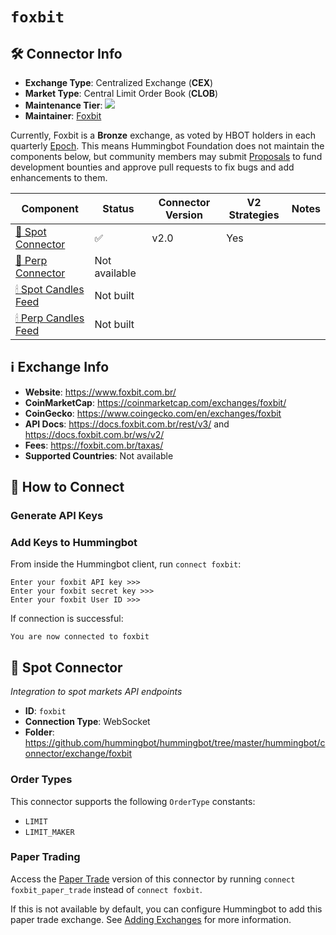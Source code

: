 # `foxbit`

## 🛠 Connector Info

- **Exchange Type**: Centralized Exchange (**CEX**)
- **Market Type**: Central Limit Order Book (**CLOB**)
- **Maintenance Tier**: ![](https://img.shields.io/static/v1?label=Hummingbot&message=BRONZE&color=green)
- **Maintainer**: [Foxbit](https://foxbit.com.br)

Currently, Foxbit is a **Bronze** exchange, as voted by HBOT holders in each quarterly [Epoch](/governance/epochs). This means Hummingbot Foundation does not maintain the components below, but community members may submit [Proposals](/governance/proposals) to fund development bounties and approve pull requests to fix bugs and add enhancements to them.


| Component | Status | Connector Version | V2 Strategies | Notes | 
| --------- | ------ | ----------------- |  ------------ | ----- |
| [🔀 Spot Connector](#spot-connector) | ✅ | v2.0  | Yes | |
| [🔀 Perp Connector](#perp-connector) | Not available |
| [🕯 Spot Candles Feed](#spot-candles-feed) | Not built  | 
| [🕯 Perp Candles Feed](#perp-candles-feed) | Not built  | 


## ℹ️ Exchange Info

- **Website**: <https://www.foxbit.com.br/>
- **CoinMarketCap**: <https://coinmarketcap.com/exchanges/foxbit/>
- **CoinGecko**: <https://www.coingecko.com/en/exchanges/foxbit>
- **API Docs**: <https://docs.foxbit.com.br/rest/v3/> and <https://docs.foxbit.com.br/ws/v2/>
- **Fees**: <https://foxbit.com.br/taxas/>
- **Supported Countries**: Not available

## 🔑 How to Connect

### Generate API Keys



### Add Keys to Hummingbot

From inside the Hummingbot client, run `connect foxbit`:

```
Enter your foxbit API key >>>
Enter your foxbit secret key >>>
Enter your foxbit User ID >>>
```

If connection is successful:

```
You are now connected to foxbit
```


## 🔀 Spot Connector
*Integration to spot markets API endpoints*

- **ID**: `foxbit`
- **Connection Type**: WebSocket
- **Folder**: <https://github.com/hummingbot/hummingbot/tree/master/hummingbot/connector/exchange/foxbit>

### Order Types

This connector supports the following `OrderType` constants:

- `LIMIT`
- `LIMIT_MAKER`


### Paper Trading

Access the [Paper Trade](/global-configs/paper-trade/) version of this connector by running `connect foxbit_paper_trade` instead of `connect foxbit`.

If this is not available by default, you can configure Hummingbot to add this paper trade exchange. See [Adding Exchanges](/global-configs/paper-trade/#adding-exchanges) for more information.
